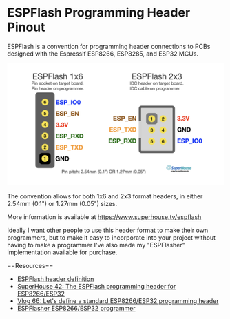 ESPFlash Programming Header Pinout
==================================

ESPFlash is a convention for programming header connections to PCBs
designed with the Espressif ESP8266, ESP8285, and ESP32 MCUs.

![diagram of ESPFlash pinouts](ESPFlash-pinouts.jpeg)

The convention allows for both 1x6 and 2x3 format headers, in either
2.54mm (0.1") or 1.27mm (0.05") sizes.

More information is available at https://www.superhouse.tv/espflash

Ideally I want other people to use this header format to make their
own programmers, but to make it easy to incorporate into your project
without having to make a programmer I've also made my "ESPFlasher"
implementation available for purchase.

==Resources==

 * [ESPFlash header definition](https://www.superhouse.tv/espflash)
 * [SuperHouse 42: The ESPFlash programming header for ESP8266/ESP32](https://www.superhouse.tv/42-the-espflash-programming-header-for-esp8266-esp32/)
 * [Vlog 66: Let's define a standard ESP8266/ESP32 programming header](https://www.superhouse.tv/vlog-66-lets-define-a-standard-esp8266-esp32-programming-header/)
 * [ESPFlasher ESP8266/ESP32 programmer](https://www.superhouse.tv/espflasher)
